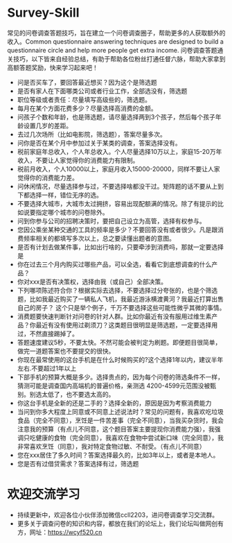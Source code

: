 # Survey-Skill
常见的问卷调查答题技巧，旨在建立一个问卷调查圈子，帮助更多的人获取额外的收入。Common questionnaire answering techniques are designed to build a questionnaire circle and help more people get extra income.
问卷调查答题通关技巧，以下皆来自经验总结，有助于帮助各位粉丝打通任督六脉，帮助大家拿到高额答题奖励，快来学习起来吧！
- 问是否买车了，要回答最近想买？因为这个是筛选题
- 是否有家人在下面哪类公司或者行业工作，全部选没有，筛选题
- 职位等级或者责任：尽量填写高级些的，筛选题。
- 每月在某个方面花费多少？尽量选择高消费的金额。
- 问孩子个数和年龄，也是筛选题，请尽量选择两到3个孩子，然后每个孩子年龄设置几岁的差距。
- 去过几次场所（比如电影院，筛选题），答案尽量多次。
- 问你是否在某个月中参加过关于某类的调查，答案选择没有。
- 税前家庭年总收入，个人年总收入。个人尽量选择10万以上，家庭15-20万年收入，不要让人家觉得你的消费能力有限制。
- 税前月收入，个人10000以上，家庭月收入15000-20000，同样不要让人家觉得你的消费能力差。
- 问休闲情况，尽量选择参与过，不要选择啥都没干过。矩阵题的话不要从上到下都选择一样，错位无序的选。
- 不要选择大城市，大城市太过拥挤，容易出现配额满的情况。除了有提示的比如说要指定哪个城市的问卷除外。
- 问到你参与公司的招聘决策时，要把自己设立为高管，选择有权参与。
- 您因公乘坐某种交通的工具的频率是多少？不要回答没有或者很少。凡是跟消费频率相关的都填写多次以上，总之要读懂出题者的意图。
- 是否有计划去做某件事，比如出行啥的，只要牵涉到消费吗，那就一定要选择是
- 你在过去三个月内购买过哪些产品，可以全选，看看它到底想调查的什么产品？
- 你对xxx是否有决策权，选择由我（或自己）全部决策。
- 下列哪项陈述符合你？根据实际去选择，不要选择过分夸张的，也是个筛选题，比如我最近购买了一辆私人飞机，我最近游泳横渡黄河？我最近打算出售自己的房子？ 这个只是举个例子，千万不要选择这些可能性微乎其微的事情。
- 消费题要快速判断针对问卷的针对人群。比如你最近有没有服用过维生素产品？你最近有没有使用过剃须刀？这类题目很明显是筛选题，一定要选择用过，不然直接踢掉了。
- 答题速度建议5秒，不要太快。不然可能会被判定为刷题。即便题目很简单，做完一道题答案也不要提交的很快。
- 你现在最常使用的这台手机是在什么时候购买的?这个选择1年以内，建议半年左右.不要超过1年以上
- 下部手机的预算大概是多少。选择贵点的，因为每个问卷的筛选条件不一样，猜测可能是调查国内高端机的普遍价格，亲测选 4200-4599元范围没被甄别。别选太低了，也不要选太高的。
- 你这台手机是全新的还是二手的？选择全新的，原因是因为考察消费能力
- 当问到你多大程度上同意或不同意上述说法时？常见的问题有，我喜欢吃垃圾食品（完全不同意），烹饪是一件苦差事（完全不同意），当我买杂货时，我会注意我的预算（有点儿不同意，这个题目答案主要提现你消费能力强），我强调只吃健康的食物（完全同意），我喜欢在食物中尝试新口味（完全同意），我非常喜欢烹饪（同意），我对特定食物过敏、不耐受。（有点儿不同意）
- 您在xxx居住了多久时间？答案选择最久的，比如3年以上，或者是本地人。
- 您是否有过借贷需求？答案选择有过，筛选题
# 欢迎交流学习
- 持续更新中，欢迎各位小伙伴添加微信ccll2203，进问卷调查学习交流群。
- 更多关于调查问卷的知识和内容，都放在我们的论坛上，我们论坛叫做网创有方，网址：https://wcyf520.cn
